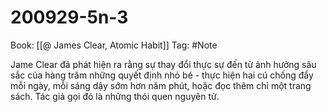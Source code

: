 # 200929-5n-3

Book: [[@ James Clear, Atomic Habit]]
Tag: #Note

Jame Clear đã phát hiện ra rằng sự thay đổi thực sự đến từ ảnh hưởng sâu sắc của hàng trăm những quyết định nhỏ bé - thực hiện hai cú chống đẩy mỗi ngày, mỗi sáng dậy sớm hơn năm phút, hoặc đọc thêm chỉ một trang sách. Tác giả gọi đó là những thói quen nguyên tử.